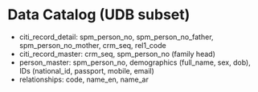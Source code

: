 # Data Catalog (UDB subset)
- citi_record_detail: spm_person_no, spm_person_no_father, spm_person_no_mother, crm_seq, rel1_code
- citi_record_master: crm_seq, spm_person_no (family head)
- person_master: spm_person_no, demographics (full_name, sex, dob), IDs (national_id, passport, mobile, email)
- relationships: code, name_en, name_ar
